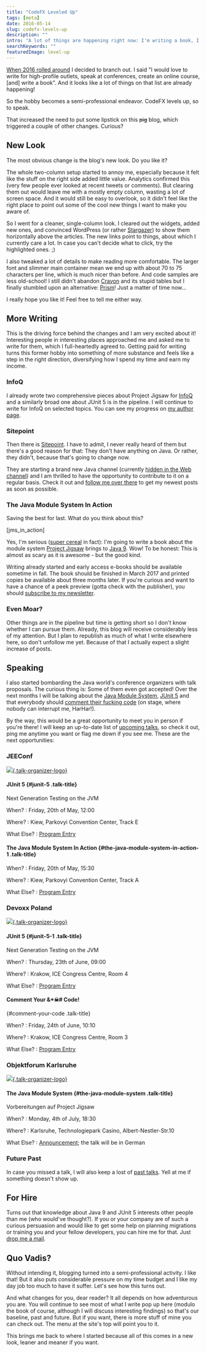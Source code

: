 ```yaml
---
title: "CodeFX Leveled Up"
tags: [meta]
date: 2016-05-14
slug: codefx-levels-up
description: ""
intro: "A lot of things are happening right now: I'm writing a book, I'll speak at conferences, you can hire me, and to top it off, I gave this blog a new look."
searchKeywords: ""
featuredImage: level-up
---
```


[When 2016 rolled around](hello-2016) I decided to branch out.
I said "I would love to write for high-profile outlets, speak at conferences, create an online course, \[and\] write a book".
And it looks like a lot of things on that list are already happening!

So the hobby becomes a semi-professional endeavor.
CodeFX levels up, so to speak.

That increased the need to put some lipstick on this ~~pig~~ blog, which triggered a couple of other changes.
Curious?

<contentimage slug="level-up"></contentimage>

## New Look

The most obvious change is the blog's new look.
Do you like it?

The whole two-column setup started to annoy me, especially because it felt like the stuff on the right side added little value.
Analytics confirmed this (very few people ever looked at recent tweets or comments).
But clearing them out would leave me with a mostly empty column, wasting a lot of screen space.
And it would still be easy to overlook, so it didn't feel like the right place to point out some of the cool new things I want to make you aware of.

So I went for a cleaner, single-column look.
I cleared out the widgets, added new ones, and convinced WordPress (or rather [Stargazer](http://themehybrid.com/themes/stargazer)) to show them horizontally above the articles.
The new links point to things, about which I currently care a lot.
In case you can't decide what to click, try the highlighted ones.
;)

I also tweaked a lot of details to make reading more comfortable.
The larger font and slimmer main container mean we end up with about 70 to 75 characters per line, which is much nicer than before.
And code samples are less old-school!
I still didn't abandon [Crayon](https://wordpress.org/plugins/crayon-syntax-highlighter/) and its stupid tables but I finally stumbled upon an alternative: [Prism](http://prismjs.com/)!
Just a matter of time now...

I really hope you like it!
Feel free to tell me either way.

## More Writing

This is the driving force behind the changes and I am very excited about it!
Interesting people in interesting places approached me and asked me to write for them, which I full-heartedly agreed to.
Getting paid for writing turns this former hobby into something of more substance and feels like a step in the right direction, diversifying how I spend my time and earn my income.

### InfoQ

I already wrote two comprehensive pieces about Project Jigsaw for [InfoQ](http://www.infoq.com/) and a similarly broad one about JUnit 5 is in the pipeline.
I will continue to write for InfoQ on selected topics.
You can see my progress on [my author page](http://www.infoq.com/author/Nicolai-Parlog).

### Sitepoint

Then there is [Sitepoint](http://www.sitepoint.com/).
I have to admit, I never really heard of them but there's a good reason for that: They don't have anything on Java.
Or rather, they didn't, because that's going to change now.

They are starting a brand new Java channel (currently [hidden in the Web channel](http://www.sitepoint.com/programming/java/)) and I am thrilled to have the opportunity to contribute to it on a regular basis.
Check it out and [follow me over there](http://www.sitepoint.com/author/nicolaip/) to get my newest posts as soon as possible.

### The Java Module System In Action

Saving the best for last.
What do you think about this?

[jms_in\_action]

Yes, I'm serious ([super cereal](https://www.youtube.com/watch?v=h05YfP_8UsU) in fact): I'm going to write a book about the module system [Project Jigsaw](http://blog.codefx.org/tag/project-jigsaw/) brings to [Java 9](http://blog.codefx.org/tag/java-9).
Wow!
To be honest: This is almost as scary as it is awesome - but the good kind.

Writing already started and early access e-books should be available sometime in fall.
The book should be finished in March 2017 and printed copies be available about three months later.
If you're curious and want to have a chance of a peek preview (gotta check with the publisher), you should [subscribe to my newsletter](http://blog.codefx.org/newsletter/).

### Even Moar?

Other things are in the pipeline but time is getting short so I don't know whether I can pursue them.
Already, this blog will receive considerably less of my attention.
But I plan to republish as much of what I write elsewhere here, so don't unfollow me yet.
Because of that I actually expect a slight increase of posts.

## Speaking

I also started bombarding the Java world's conference organizers with talk proposals.
The curious thing is: Some of them even got accepted!
Over the next months I will be talking about the [Java Module System](http://blog.codefx.org/tag/project-jigsaw/), [JUnit 5](http://blog.codefx.org/tag/junit-5/) and that everybody should [comment their fucking code](http://blog.codefx.org/tag/clean-comments/) (on stage, where nobody can interrupt me, HarHar!).

By the way, this would be a great opportunity to meet you in person if you're there!
I will keep an up-to-date list of [upcoming talks](http://blog.codefx.org/upcoming-talks/), so check it out, ping me anytime you want or flag me down if you see me.
These are the next opportunities:

### JEEConf

[![](http://jeeconf.com/wp-content/themes/jeeconf/images/jee-logo-big.png){.talk-organizer-logo}](http://jeeconf.com/)

#### JUnit 5 {#junit-5 .talk-title}

Next Generation Testing on the JVM

When?
:   Friday, 20th of May, 12:00

Where?
:   Kiew, Parkovyi Convention Center, Track E

What Else?
:   [Program Entry](http://jeeconf.com/program/junit-5-next-generation-testing-on-the-jvm/)

#### The Java Module System In Action {#the-java-module-system-in-action-1 .talk-title}

When?
:   Friday, 20th of May, 15:30

Where?
:   Kiew, Parkovyi Convention Center, Track A

What Else?
:   [Program Entry](http://jeeconf.com/program/jigsaw-walkthrough-modularize-your-java-application/)

### Devoxx Poland

[![](http://blog.codefx.org/wp-content/uploads/devoxx-pl-speaker.png){.talk-organizer-logo}](http://devoxx.pl/)

#### JUnit 5 {#junit-5-1 .talk-title}

Next Generation Testing on the JVM

When?
:   Thursday, 23th of June, 09:00

Where?
:   Krakow, ICE Congress Centre, Room 4

What Else?
:   [Program Entry](http://cfp.devoxx.pl/2016/talk/OOT-4758)

#### Comment Your &\*☠\# Code!
{#comment-your-code .talk-title}

When?
:   Friday, 24th of June, 10:10

Where?
:   Krakow, ICE Congress Centre, Room 3

What Else?
:   [Program Entry](http://cfp.devoxx.pl/2016/talk/YNB-4234)

### Objektforum Karlsruhe

[![](http://blog.codefx.org/wp-content/uploads/objektforum-ka-logo.png){.talk-organizer-logo}](https://www.andrena.de/objektforum)

#### The Java Module System {#the-java-module-system .talk-title}

Vorbereitungen auf Project Jigsaw

When?
:   Monday, 4th of July, 18:30

Where?
:   Karlsruhe, Technologiepark Casino, Albert-Nestler-Str.10

What Else?
:   [Announcement](https://www.andrena.de/event/objektforum-karlsruhe-juli2016); the talk will be in German

### Future Past

In case you missed a talk, I will also keep a lost of [past talks](http://blog.codefx.org/past-talks/).
Yell at me if something doesn't show up.

## For Hire

Turns out that knowledge about Java 9 and JUnit 5 interests other people than me (who would've thought?).
If you or your company are of such a curious persuasion and would like to get some help on planning migrations or training you and your fellow developers, you can hire me for that.
Just [drop me a mail](mailto:nipa@codefx.org).

## Quo Vadis?

Without intending it, blogging turned into a semi-professional activity.
I like that!
But it also puts considerable pressure on my time budget and I like my day job too much to have it suffer.
Let's see how this turns out.

And what changes for you, dear reader?
It all depends on how adventurous you are.
You will continue to see most of what I write pop up here (modulo the book of course, although I will discuss interesting findings) so that's our baseline, past and future.
But if you want, there is more stuff of mine you can check out.
The menu at the site's top will point you to it.

This brings me back to where I started because all of this comes in a new look, leaner and meaner if you want.
